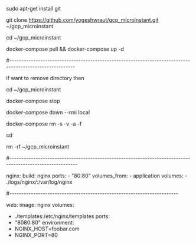 
sudo apt-get install git

git clone https://github.com/yogeshwraut/gcp_microinstant.git ~/gcp_microinstant

cd ~/gcp_microinstant

docker-compose pull && docker-compose up -d

#---------------------------------------------------------------------------------------------------------

if want to remove directory then

cd ~/gcp_microinstant

docker-compose stop

docker-compose down --rmi local

docker-compose rm -s -v -a -f

cd

 rm -rf ~/gcp_microinstant

#----------------------------------------------------------------------------------------------------------

 nginx:
        build: nginx
        ports:
          - "80:80"
        volumes_from:
          - application
        volumes:
          - ./logs/nginx/:/var/log/nginx

#-----------------------------------------------------------------------

web:
  image: nginx
  volumes:
   - ./templates:/etc/nginx/templates
  ports:
   - "8080:80"
  environment:
   - NGINX_HOST=foobar.com
   - NGINX_PORT=80